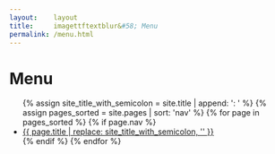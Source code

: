 ```yaml
---
layout:    layout
title:     imagettftextblur&#58; Menu
permalink: /menu.html
---
```


# Menu

<ul>
    {% assign site_title_with_semicolon = site.title | append: '&#58; ' %}
    {% assign pages_sorted = site.pages | sort: 'nav' %}
    {% for page in pages_sorted %}
        {% if page.nav %}
            <li>
                <a href="{{ page.url | prepend: site.baseurl }}" title="{{ page.title }}">{{ page.title | replace: site_title_with_semicolon, '' }}</a>
            </li>
        {% endif %}
    {% endfor %}
</ul>
